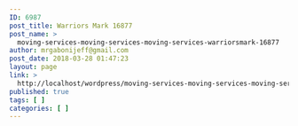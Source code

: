 ```yaml
---
ID: 6987
post_title: Warriors Mark 16877
post_name: >
  moving-services-moving-services-moving-services-warriorsmark-16877
author: mrgabonijeff@gmail.com
post_date: 2018-03-28 01:47:23
layout: page
link: >
  http://localhost/wordpress/moving-services-moving-services-moving-services-warriorsmark-16877/
published: true
tags: [ ]
categories: [ ]
---
```

